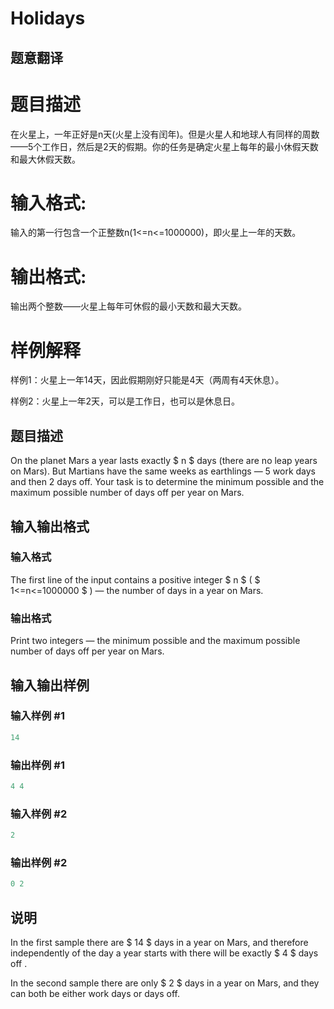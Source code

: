 # Holidays

## 题意翻译

# 题目描述

在火星上，一年正好是n天(火星上没有闰年)。但是火星人和地球人有同样的周数——5个工作日，然后是2天的假期。你的任务是确定火星上每年的最小休假天数和最大休假天数。

# 输入格式:

输入的第一行包含一个正整数n(1<=n<=1000000)，即火星上一年的天数。

# 输出格式:

输出两个整数——火星上每年可休假的最小天数和最大天数。

# 样例解释

样例1：火星上一年14天，因此假期刚好只能是4天（两周有4天休息）。

样例2：火星上一年2天，可以是工作日，也可以是休息日。

## 题目描述

On the planet Mars a year lasts exactly $ n $ days (there are no leap years on Mars). But Martians have the same weeks as earthlings — 5 work days and then 2 days off. Your task is to determine the minimum possible and the maximum possible number of days off per year on Mars.

## 输入输出格式

### 输入格式

The first line of the input contains a positive integer $ n $ ( $ 1<=n<=1000000 $ ) — the number of days in a year on Mars.

### 输出格式

Print two integers — the minimum possible and the maximum possible number of days off per year on Mars.

## 输入输出样例

### 输入样例 #1

```cpp
14

```
### 输出样例 #1

```cpp
4 4

```
### 输入样例 #2

```cpp
2

```
### 输出样例 #2

```cpp
0 2

```
## 说明

In the first sample there are $ 14 $ days in a year on Mars, and therefore independently of the day a year starts with there will be exactly $ 4 $ days off .

In the second sample there are only $ 2 $ days in a year on Mars, and they can both be either work days or days off.

